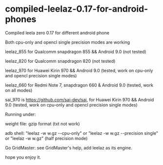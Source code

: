 # compiled-leelaz-0.17-for-android-phones
Compiled leela zero 0.17 for different android phone

Both cpu-only and opencl single precision modes are working


leelaz_855  for Qualcomm snapdragon 855 && Android 9.0 (not tested)

leelaz_820  for Qualcomm snapdragon 820 (not tested)

leelaz_970  for Huawei Kirin 970 && Android 9.0  (tested, work on cpu-only and opencl precision single modes)

leelaz_660  for Redmi Note 7, snapdragon 660 & Android 9.0 (tested, work on all modes)

sai_970  is https://github.com/sai-dev/sai, for Huawei Kirin 970 && Android 9.0 (tested, work on cpu-only and opencl precision single modes)

Running under:

weight file: gzip format (txt not work)

adb shell:  "leelaz -w w.gz --cpu-only"  or  "leelaz -w w.gz --precision single" or "leelaz -w w.gz" (half precision mode) 

Go GridMaster: see GridMaster's help, add leelaz as its engine.

hope you enjoy it.


